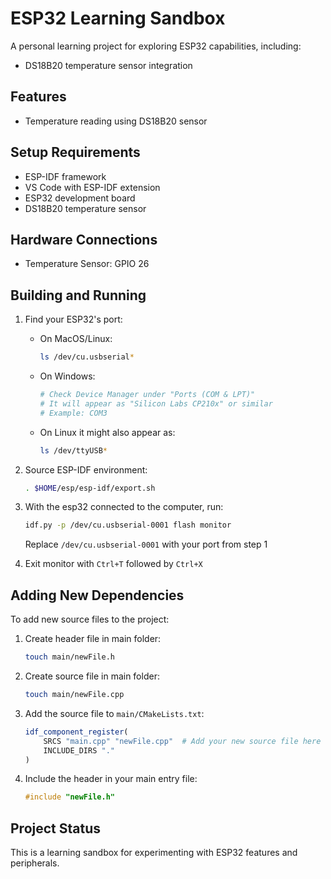 # ESP32 Learning Sandbox

A personal learning project for exploring ESP32 capabilities, including:

- DS18B20 temperature sensor integration

## Features

- Temperature reading using DS18B20 sensor

## Setup Requirements

- ESP-IDF framework
- VS Code with ESP-IDF extension
- ESP32 development board
- DS18B20 temperature sensor

## Hardware Connections

- Temperature Sensor: GPIO 26

## Building and Running

1. Find your ESP32's port:

   - On MacOS/Linux:
     ```bash
     ls /dev/cu.usbserial*
     ```
   - On Windows:
     ```bash
     # Check Device Manager under "Ports (COM & LPT)"
     # It will appear as "Silicon Labs CP210x" or similar
     # Example: COM3
     ```
   - On Linux it might also appear as:
     ```bash
     ls /dev/ttyUSB*
     ```

2. Source ESP-IDF environment:

   ```bash
   . $HOME/esp/esp-idf/export.sh
   ```

3. With the esp32 connected to the computer, run:

   ```bash
   idf.py -p /dev/cu.usbserial-0001 flash monitor
   ```

   Replace `/dev/cu.usbserial-0001` with your port from step 1

4. Exit monitor with `Ctrl+T` followed by `Ctrl+X`

## Adding New Dependencies

To add new source files to the project:

1. Create header file in main folder:
   ```bash
   touch main/newFile.h
   ```

2. Create source file in main folder:
   ```bash
   touch main/newFile.cpp
   ```

3. Add the source file to `main/CMakeLists.txt`:
   ```cmake
   idf_component_register(
       SRCS "main.cpp" "newFile.cpp"  # Add your new source file here
       INCLUDE_DIRS "."
   )
   ```

4. Include the header in your main entry file:
   ```cpp
   #include "newFile.h"
   ```

## Project Status

This is a learning sandbox for experimenting with ESP32 features and peripherals.

